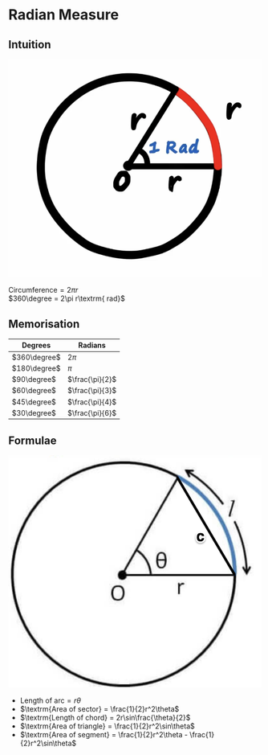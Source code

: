 # Radian Measure

## Intuition

![Radians](images/radians.png)

$\textrm{Circumference} = 2\pi r$ \
$360\degree = 2\pi r\textrm{ rad}$

## Memorisation

| Degrees      | Radians         |
| ------------ | --------------- |
| $360\degree$ | $2\pi$          |
| $180\degree$ | $\pi$           |
| $90\degree$  | $\frac{\pi}{2}$ |
| $60\degree$  | $\frac{\pi}{3}$ |
| $45\degree$  | $\frac{\pi}{4}$ |
| $30\degree$  | $\frac{\pi}{6}$ |

## Formulae

![Parts of a circle](images/parts-of-a-circle.png)

* $\textrm{Length of arc} = r\theta$
* $\textrm{Area of sector} = \frac{1}{2}r^2\theta$
* $\textrm{Length of chord} = 2r\sin\frac{\theta}{2}$
* $\textrm{Area of triangle} = \frac{1}{2}r^2\sin\theta$
* $\textrm{Area of segment} = \frac{1}{2}r^2\theta - \frac{1}{2}r^2\sin\theta$
